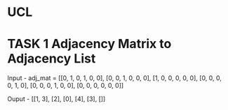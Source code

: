 # UCL

# TASK 1 Adjacency Matrix to Adjacency List
 Input - adj_mat =   [[0, 1, 0, 1, 0, 0],
             [0, 0, 1, 0, 0, 0],
             [1, 0, 0, 0, 0, 0],
             [0, 0, 0, 0, 1, 0],
             [0, 0, 0, 1, 0, 0],
             [0, 0, 0, 0, 0, 0]]
             
Ouput - [[1, 3], [2], [0], [4], [3], []]
